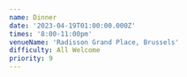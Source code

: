 ```yaml
---
name: Dinner
date: '2023-04-19T01:00:00.000Z'
times: '8:00-11:00pm'
venueName: 'Radisson Grand Place, Brussels'
difficulty: All Welcome
priority: 9
---
```





